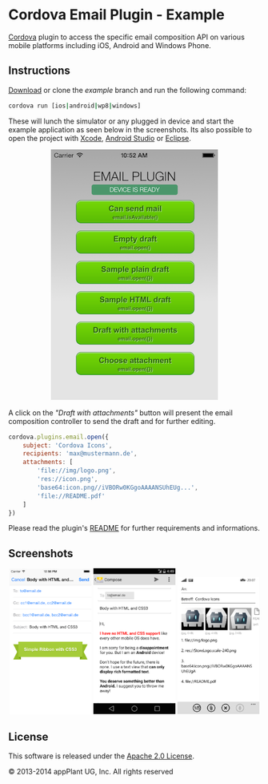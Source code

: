 
Cordova Email Plugin - Example
==============================

[Cordova][cordova] plugin to access the specific email composition API on various mobile platforms including iOS, Android and Windows Phone.

## Instructions
[Download][zip] or clone the _example_ branch and run the following command:

```bash
cordova run [ios|android|wp8|windows]
```

These will lunch the simulator or any plugged in device and start the example application as seen below in the screenshots. Its also possible to open the project with [Xcode][xcode], [Android Studio][studio] or [Eclipse][eclipse].

<p align="center">
    <img src="images/overview.png"></img>
</p>

A click on the _"Draft with attachments"_ button will present the email composition controller to send the draft and for further editing.

```javascript
cordova.plugins.email.open({
    subject: 'Cordova Icons',
    recipients: 'max@mustermann.de',
    attachments: [
        'file://img/logo.png',
        'res://icon.png',
        'base64:icon.png//iVBORw0KGgoAAAANSUhEUg...',
        'file://README.pdf'
    ]
})
```

Please read the plugin's [README][readme] for further requirements and informations.


## Screenshots

<p align="center">
    <img width="32.5%" src="images/ios.png"></img>
    <img width="32.5%" src="images/android.png"></img>
    <img width="32.5%" src="images/windows.png"></img>
</p>


## License

This software is released under the [Apache 2.0 License][apache2_license].

© 2013-2014 appPlant UG, Inc. All rights reserved


[cordova]: https://cordova.apache.org
[readme]: https://github.com/katzer/cordova-plugin-email-composer/blob/master/README.md
[zip]: https://github.com/katzer/cordova-plugin-email-composer/archive/example.zip
[xcode]: https://developer.apple.com/xcode/
[studio]: https://developer.android.com/sdk/installing/studio.html
[eclipse]: https://developer.android.com/sdk/index.html
[apache2_license]: http://opensource.org/licenses/Apache-2.0

